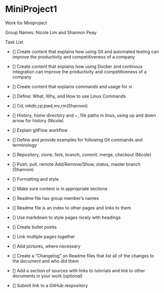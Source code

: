 # MiniProject1
Work for Miniproject

Group Names: Nicole Lim and Shannon Peay

Task List

- [] Create content that explains how using Git and automated testing can improve the productivity and competitiveness of a company

- [] Create content that explains how using Docker and continous integration can improve the productivity and competitiveness of a company

- [] Create content that explains commands and usage for vi
- [] Define: What, Why, and How to use Linux Commands
- [] Cd, mkdir,cp,pwd,mv,rm(Shannon)
- [] History, home directory and ~, file paths in linux, using up and down arrow for history (Nicole)
- [] Explain gitFlow workflow
- [] Define and provide examples for following Git commands and terminology
- [] Repository, clone, fork, branch, commit, merge, checkout (Nicole)
- [] Push, pull, remote Add/Remove/Show, status, master branch (Shannon)
- [] Formatting and style
- [] Make sure content is in appropriate sections
- [] Readme file has group member’s names
- [] Readme  file is an index to other pages and links to them
- [] Use markdown to style pages nicely with headings
- [] Create bullet points
- [] Link multiple pages together
- [] Add pictures, where necessary
- [] Create a “Changelog” on Readme files that list all of the changes to the document and who did them
- [] Add a section of sources with links to tutorials and link to other documents in your work (optional)
- [] Submit link to a GitHub respository




